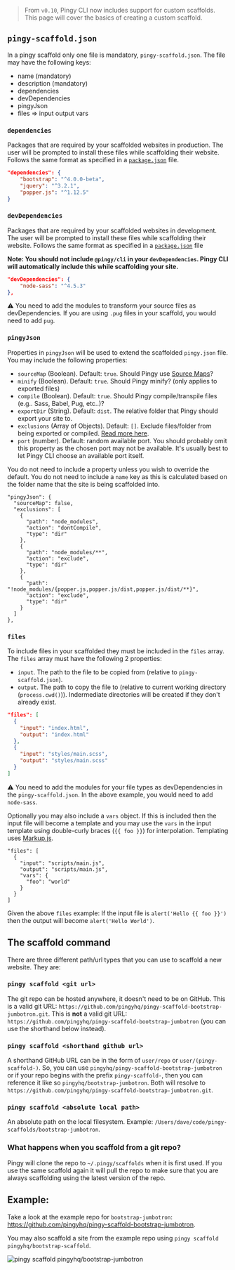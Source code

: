 > From `v0.10`, Pingy CLI now includes support for custom scaffolds. This page will cover the basics of creating a custom scaffold.

## `pingy-scaffold.json`

In a pingy scaffold only one file is mandatory, `pingy-scaffold.json`.
The file may have the following keys:

* name (mandatory)
* description (mandatory)
* dependencies
* devDependencies
* pingyJson
* files => input output vars

### `dependencies`

Packages that are required by your scaffolded websites in production. The user will be prompted to install these files while scaffolding their website. Follows the same format as specified in a [`package.json`](https://docs.npmjs.com/files/package.json#dependencies) file.

```json
"dependencies": {
    "bootstrap": "^4.0.0-beta",
    "jquery": "^3.2.1",
    "popper.js": "^1.12.5"
}
```

### `devDependencies`

Packages that are required by your scaffolded websites in development. The user will be prompted to install these files while scaffolding their website. Follows the same format as specified in a [`package.json`](https://docs.npmjs.com/files/package.json#dependencies) file

**Note: You should not include `@pingy/cli` in your `devDependencies`. Pingy CLI will automatically include this while scaffolding your site.**

```json
"devDependencies": {
    "node-sass": "^4.5.3"
},
```

⚠️ You need to add the modules to transform your source files as devDependencies. If you are using `.pug` files in your scaffold, you would need to add `pug`.


### `pingyJson`

Properties in `pingyJson` will be used to extend the scaffolded `pingy.json` file. You may include the following properties:

* `sourceMap` (Boolean). Default: `true`. Should Pingy use [Source Maps](https://www.html5rocks.com/en/tutorials/developertools/sourcemaps/)?
* `minify` (Boolean). Default: `true`. Should Pingy minify? (only applies to exported files)
* `compile` (Boolean). Default: `true`. Should Pingy compile/transpile files (e.g.. Sass, Babel, Pug, etc..)?
* `exportDir` (String). Default: `dist`. The relative folder that Pingy should export your site to.
* `exclusions` (Array of Objects). Default: `[]`. Exclude files/folder from being exported or compiled.
 [Read more here](https://github.com/pingyhq/pingy-cli#configuring-export).
* `port` (number). Default: random available port. You should probably omit this property as the chosen port may not be available. It's usually best to let Pingy CLI choose an available port itself.

You do not need to include a property unless you wish to override the default. You do not need to include a `name` key as this is calculated based on the folder name that the site is being scaffolded into.

```
"pingyJson": {
  "sourceMap": false,
  "exclusions": [
    {
      "path": "node_modules",
      "action": "dontCompile",
      "type": "dir"
    },
    {
      "path": "node_modules/**",
      "action": "exclude",
      "type": "dir"
    },
    {
      "path": "!node_modules/{popper.js,popper.js/dist,popper.js/dist/**}",
      "action": "exclude",
      "type": "dir"
    }
  ]
},
```

### `files`

To include files in your scaffolded they must be included in the `files` array. The `files` array must have the following 2 properties:

* `input`. The path to the file to be copied from (relative to `pingy-scaffold.json`).
* `output`. The path to copy the file to (relative to current working directory (`process.cwd()`)). Indermediate directories will be created if they don't already exist.

```json
"files": [
  {
    "input": "index.html",
    "output": "index.html"
  },
  {
    "input": "styles/main.scss",
    "output": "styles/main.scss"
  }
]
```

⚠️ You need to add the modules for your file types as devDependencies in the `pingy-scaffold.json`. In the above example, you would need to add `node-sass`.

Optionally you may also include a `vars` object. If this is included then the input file will become a template and you may use the `vars` in the input template using double-curly braces (`{{ foo }}`) for interpolation. Templating uses [Markup.js](https://github.com/adammark/Markup.js/).

```
"files": [
  {
    "input": "scripts/main.js",
    "output": "scripts/main.js",
    "vars": {
      "foo": "world"
    }
  }
]
```

Given the above `files` example: If the input file is `alert('Hello {{ foo }}')` then the output will become `alert('Hello World')`.

## The scaffold command

There are three different path/url types that you can use to scaffold a new website. They are:

### `pingy scaffold <git url>`

The git repo can be hosted anywhere, it doesn't need to be on GitHub. This is a valid git URL: `https://github.com/pingyhq/pingy-scaffold-bootstrap-jumbotron.git`. This is **not** a valid git URL: `https://github.com/pingyhq/pingy-scaffold-bootstrap-jumbotron` (you can use the shorthand below instead).

### `pingy scaffold <shorthand github url>`

A shorthand GitHub URL can be in the form of `user/repo` or `user/(pingy-scaffold-)`. So, you can use `pingyhq/pingy-scaffold-bootstrap-jumbotron` or if your repo begins with the prefix `pingy-scaffold-`, then you can reference it like so `pingyhq/bootstrap-jumbotron`. Both will resolve to `https://github.com/pingyhq/pingy-scaffold-bootstrap-jumbotron.git`.

### `pingy scaffold <absolute local path>`

An absolute path on the local filesystem. Example: `/Users/dave/code/pingy-scaffolds/bootstrap-jumbotron`.

### What happens when you scaffold from a git repo?

Pingy will clone the repo to `~/.pingy/scaffolds` when it is first used. If you use the same scaffold again it will pull the repo to make sure that you are always scaffolding using the latest version of the repo.

## Example:

Take a look at the example repo for `bootstrap-jumbotron`: https://github.com/pingyhq/pingy-scaffold-bootstrap-jumbotron.

You may also scaffold a site from the example repo using `pingy scaffold pingyhq/bootstrap-scaffold`.

![pingy scaffold pingyhq/bootstrap-jumbotron](https://i.imgur.com/omLMEU1.gif)
